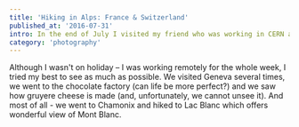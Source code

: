 ```yaml
---
title: 'Hiking in Alps: France & Switzerland'
published_at: '2016-07-31'
intro: In the end of July I visited my friend who was working in CERN and living in beautiful village surrounded by vineyards. For the first time in my life I saw Alps and I immediately fell in love.
category: 'photography'
---
```


Although I wasn't on holiday – I was working remotely for the whole week, I tried my best to see as much as possible. We visited Geneva several times, we went to the chocolate factory (can life be more perfect?) and we saw how gruyere cheese is made (and, unfortunately, we cannot unsee it). And most of all - we went to Chamonix and hiked to Lac Blanc which offers wonderful view of Mont Blanc.

<photo-lazy src="https://lukaszrados.pl/upload/stories/alpy/308.jpg" padding-bottom="66.666"></photo-lazy>

<photo-lazy src="https://lukaszrados.pl/upload/stories/alpy/309.jpg" padding-bottom="66.666"></photo-lazy>

<photo-lazy src="https://lukaszrados.pl/upload/stories/alpy/310.jpg" padding-bottom="66.666"></photo-lazy>

<photo-lazy src="https://lukaszrados.pl/upload/stories/alpy/311.jpg" padding-bottom="66.666"></photo-lazy>

<photo-lazy src="https://lukaszrados.pl/upload/stories/alpy/312.jpg" padding-bottom="66.666"></photo-lazy>

<photo-lazy src="https://lukaszrados.pl/upload/stories/alpy/313.jpg" padding-bottom="66.666"></photo-lazy>

<photo-lazy src="https://lukaszrados.pl/upload/stories/alpy/314.jpg" padding-bottom="66.666"></photo-lazy>

<photo-lazy src="https://lukaszrados.pl/upload/stories/alpy/315.jpg" padding-bottom="150"></photo-lazy>

<photo-lazy src="https://lukaszrados.pl/upload/stories/alpy/316.jpg" padding-bottom="150"></photo-lazy>

<photo-lazy src="https://lukaszrados.pl/upload/stories/alpy/317.jpg" padding-bottom="150"></photo-lazy>

<photo-lazy src="https://lukaszrados.pl/upload/stories/alpy/318.jpg" padding-bottom="66.666"></photo-lazy>

<photo-lazy src="https://lukaszrados.pl/upload/stories/alpy/319.jpg" padding-bottom="66.666"></photo-lazy>

<photo-lazy src="https://lukaszrados.pl/upload/stories/alpy/320.jpg" padding-bottom="66.666"></photo-lazy>

<photo-lazy src="https://lukaszrados.pl/upload/stories/alpy/321.jpg" padding-bottom="66.666"></photo-lazy>
